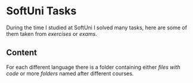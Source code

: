 # SoftUni Tasks

During the time I studied at SoftUni I solved many tasks, here are some of them taken from *exercises* or *exams*.


## Content

For each different language there is a folder containing either *files with code* or more *folders* named after different courses.
